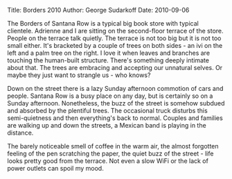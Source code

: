 ﻿Title: Borders 2010
Author: George Sudarkoff
Date: 2010-09-06

The Borders of Santana Row is a typical big book store with typical clientele. Adrienne and I are sitting on the second-floor terrace of the store. People on the terrace talk quietly. The terrace is not too big but it is not too small either. It's bracketed by a couple of trees on both sides - an ivi on the left and a palm tree on the right. I love it when leaves and branches are touching the human-built structure. There's something deeply intimate about that. The trees are embracing and accepting our unnatural selves. Or maybe they just want to strangle us - who knows?

Down on the street there is a lazy Sunday afternoon commotion of cars and people. Santana Row is a busy place on any day, but is certainly so on a Sunday afternoon. Nonetheless, the buzz of the street is somehow subdued and absorbed by the plentiful trees. The occasional truck disturbs this semi-quietness and then everything's back to normal. Couples and families are walking up and down the streets, a Mexican band is playing in the distance.

The barely noticeable smell of coffee in the warm air, the almost forgotten feeling of the pen scratching the paper, the quiet buzz of the street - life looks pretty good from the terrace. Not even a slow WiFi or the lack of power outlets can spoil my mood.